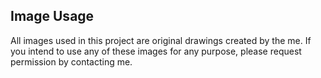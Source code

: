 ## Image Usage

All images used in this project are original drawings created by the me. If you intend to use any of these images for any purpose, please request permission by contacting me.
